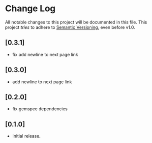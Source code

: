 # Change Log

All notable changes to this project will be documented in this file.
This project *tries* to adhere to [Semantic Versioning](http://semver.org/), even before v1.0.

## [0.3.1]
- fix add newline to next page link

## [0.3.0]
- add newline to next page link

## [0.2.0]
- fix gemspec dependencies

## [0.1.0]
- Initial release.
